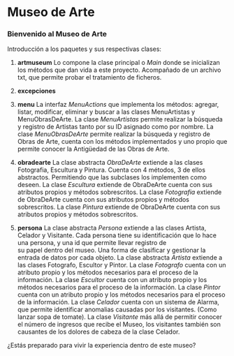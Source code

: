 # Museo de Arte 

### Bienvenido al Museo de Arte

Introducción a los paquetes y sus respectivas clases: 
1. **artmuseum**
   Lo compone la clase principal o _Main_ donde se inicializan los métodos que dan vida a este proyecto.
   Acompañado de un archivo txt, que permite probar el tratamiento de ficheros.
   
2. **excepciones**
   
3. **menu**
   La interfaz _MenuActions_ que implementa los métodos: agregar, listar, modificar, eliminar y buscar a las  clases MenuArtistas y MenuObrasDeArte.
   La clase _MenuArtistas_ permite realizar la búsqueda y registro de Artistas tanto por su ID asignado como por nombre.
   La clase _MenuObrasDeArte_ permite realizar la búsqueda y registro de Obras de Arte, cuenta con los métodos implementados y uno propio que permite conocer la Antigüedad de las Obras de Arte.
   
4. **obradearte**
   La clase abstracta _ObraDeArte_ extiende a las clases Fotografia, Escultura y Pintura. Cuenta con 4 métodos, 3 de ellos abstractos. Permitiendo que las subclases los implementen como  deseen.
   La clase _Escultura_ extiende de ObraDeArte cuenta con sus atributos propios y métodos sobrescritos.
   La clase _Fotografia_ extiende de ObraDeArte cuenta con sus atributos propios y métodos sobrescritos.
   La clase _Pintura_ extiende de ObraDeArte cuenta con sus atributos propios y métodos sobrescritos.
   
5. **persona**
   La clase abstracta _Persona_ extiende a las clases Artista, Celador y Visitante. Cada persona tiene su identificación que lo hace una persona, y una id que permite llevar registro de  
   su papel dentro del museo. Una forma de clasificar y gestionar la entrada de datos por cada objeto. 
   La clase abstracta _Artista_ extiende a las clases Fotografo, Escultor y Pintor.
   La clase _Fotografo_ cuenta con un atributo propio y los métodos necesarios para el proceso de la información.
   La clase _Escultor_ cuenta con un atributo propio y los métodos necesarios para el proceso de la información.
   La clase _Pintor_ cuenta con un atributo propio y los métodos necesarios para el proceso de la información.
   La clase _Celador_ cuenta con un sistema de Alarma, que permite identificar anomalias causadas por los visitantes. (Como lanzar sopa de tomate).
   La clase _Visitante_ más allá de permitir conocer el número de ingresos que recibe el Museo, los visitantes también son causantes de los dolores de cabeza de la clase Celador. 
   

¿Estás preparado para vivir la experiencia dentro de este museo? 

